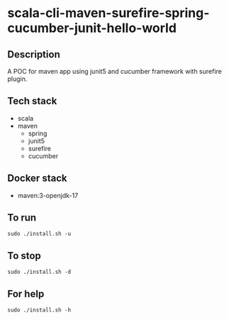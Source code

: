 # scala-cli-maven-surefire-spring-cucumber-junit-hello-world

## Description
A POC for maven app using junit5
and cucumber framework
 with surefire plugin.

## Tech stack
- scala
- maven
	- spring
  - junit5
  - surefire
  - cucumber

## Docker stack
- maven:3-openjdk-17

## To run
`sudo ./install.sh -u`

## To stop
`sudo ./install.sh -d`

## For help
`sudo ./install.sh -h`
